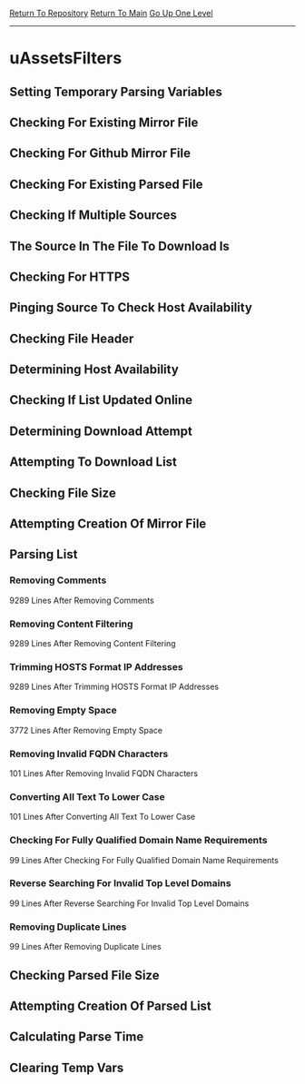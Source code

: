 [Return To Repository](https://github.com/deathbybandaid/piholeparser/)
[Return To Main](https://github.com/deathbybandaid/piholeparser/blob/master/RecentRunLogs/Mainlog.md)
[Go Up One Level](https://github.com/deathbybandaid/piholeparser/blob/master/RecentRunLogs/TopLevelScripts/30-Processing-External-Blacklists.md)
____________________________________
# uAssetsFilters
## Setting Temporary Parsing Variables
## Checking For Existing Mirror File
## Checking For Github Mirror File
## Checking For Existing Parsed File
## Checking If Multiple Sources
## The Source In The File To Download Is
## Checking For HTTPS
## Pinging Source To Check Host Availability
## Checking File Header
## Determining Host Availability
## Checking If List Updated Online
## Determining Download Attempt
## Attempting To Download List
## Checking File Size
## Attempting Creation Of Mirror File
## Parsing List
### Removing Comments
9289 Lines After Removing Comments
### Removing Content Filtering
9289 Lines After Removing Content Filtering
### Trimming HOSTS Format IP Addresses
9289 Lines After Trimming HOSTS Format IP Addresses
### Removing Empty Space
3772 Lines After Removing Empty Space
### Removing Invalid FQDN Characters
101 Lines After Removing Invalid FQDN Characters
### Converting All Text To Lower Case
101 Lines After Converting All Text To Lower Case
### Checking For Fully Qualified Domain Name Requirements
99 Lines After Checking For Fully Qualified Domain Name Requirements
### Reverse Searching For Invalid Top Level Domains
99 Lines After Reverse Searching For Invalid Top Level Domains
### Removing Duplicate Lines
99 Lines After Removing Duplicate Lines
## Checking Parsed File Size
## Attempting Creation Of Parsed List
## Calculating Parse Time
## Clearing Temp Vars
